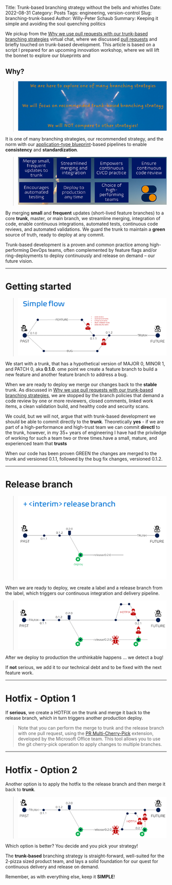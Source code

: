 Title: Trunk-based branching strategy without the bells and whistles
Date: 2022-08-31
Category: Posts 
Tags: engineering, version-control
Slug: branching-trunk-based
Author: Willy-Peter Schaub
Summary: Keeping it simple and avoiding the soul quenching politics

We pickup from the [Why we use pull requests with our trunk-based branching strategies](/branching-pull-request.html) virtual chat, where we discussed [pull requests](/pull-requests-friend.html) and briefly touched on trunk-based development. This article is based on a script I prepared for an upcoming innovation workshop, where we will lift the bonnet to explore our blueprints and

## Why?

> ![Why](/images/branching-trunk-based-1.png)

It is one of many branching strategies, our recommended strategy, and the norm with our [application-type blueprint](./yaml-pipelines-part10.html)-based pipelines to enable **consistency** and **standardization**.

> ![Reasons](/images/branching-trunk-based-2.png)

By merging **small** and **frequent** updates (short-lived feature branches) to a core **trunk**, master, or main branch, we streamline merging, integration of code, enable continuous integrations, automated tests, continuous code reviews, and automated validations. We guard the trunk to maintain a **green** source of truth, ready to deploy at any commit.

Trunk-based development is a proven and common practice among high-performing DevOps teams, often complemented by feature flags and/or ring-deployments to deploy continuously and release on demand – our future vision. 

---

# Getting started

> ![Trunk](/images/branching-trunk-based-3.png)

We start with a trunk, that has a hypothetical version of MAJOR 0, MINOR 1, and PATCH 0, aka **0.1.0**. ome point we create a feature branch to build a new feature and another feature branch to address a bug.

When we are ready to deploy we merge our changes back to the **stable** trunk. As discussed in [Why we use pull requests with our trunk-based branching strategies](/branching-pull-request.html), we are stopped by the branch policies that demand a code review by one or more reviewers, closed comments, linked work items, a clean validation build, and healthy code and security scans.

We could, but we will not, argue that with trunk-based development we should be able to commit directly to the **trunk**. Theoretically **yes** - if we are part of a high-performance and high-trust team we can commit **directl** to the trunk, however, in my 35+ years of engineering I have had the priviledge of working for such a team two or three times.have a small, mature, and experienced team that **trusts** 

When our code has been proven GREEN the changes are merged to the trunk and versioned 0.1.1, followed by the bug fix changes, versioned 0.1.2.

---

# Release branch

> ![Trunk+Release](/images/branching-trunk-based-4.png)

When we are ready to deploy, we create a label and a release branch from the label, which triggers our continuous integration and delivery pipeline.

> ![Hotfix-1](/images/branching-trunk-based-5.png)

After we deploy to production the unthinkable happens ... we detect a bug! 

If **not** serious, we add it to our technical debt and to be fixed with the next feature work.

---

# Hotfix - Option 1

If **serious**, we create a HOTFIX on the trunk and merge it back to the release branch, which in turn triggers another production deploy.

>
> Note that you can perform the merge to trunk and the release branch with one pull request, using the [PR Multi-Cherry-Pick](https://marketplace.visualstudio.com/items?itemName=1ESLighthouseEng.pr-multi-cherry-pick) extension, developed by the Microsoft Office team. This tool allows you to use the git cherry-pick operation to apply changes to multiple branches.
>

---

# Hotfix - Option 2

Another option is to apply the hotfix to the release branch and then merge it back to **trunk**. 

> ![Hotfix-2](/images/branching-trunk-based-6.png)

Which option is better? You decide and you pick your strategy!

The **trunk-based** branching strategy is straight-forward, well-suited for the 2-pizza sized product team, and lays a solid foundation for our quest for continuous delivery and release on demand. 

Remember, as with everything else, keep it **SIMPLE**!

